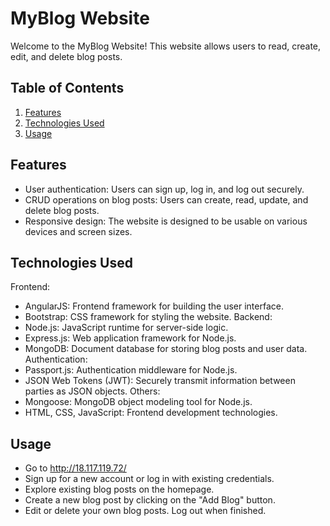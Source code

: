 # MyBlog Website
Welcome to the MyBlog Website! This website allows users to read, create, edit, and delete blog posts.

## Table of Contents

1. [Features](#features)
2. [Technologies Used](#technologiesused)
3. [Usage](#usage)

## Features
- User authentication: Users can sign up, log in, and log out securely.
- CRUD operations on blog posts: Users can create, read, update, and delete blog posts.
- Responsive design: The website is designed to be usable on various devices and screen sizes.
## Technologies Used
Frontend:
- AngularJS: Frontend framework for building the user interface.
- Bootstrap: CSS framework for styling the website.
Backend:
- Node.js: JavaScript runtime for server-side logic.
- Express.js: Web application framework for Node.js.
- MongoDB: Document database for storing blog posts and user data.
Authentication:
- Passport.js: Authentication middleware for Node.js.
- JSON Web Tokens (JWT): Securely transmit information between parties as JSON objects.
Others:
- Mongoose: MongoDB object modeling tool for Node.js.
- HTML, CSS, JavaScript: Frontend development technologies.
## Usage
- Go to http://18.117.119.72/
- Sign up for a new account or log in with existing credentials.
- Explore existing blog posts on the homepage.
- Create a new blog post by clicking on the "Add Blog" button.
- Edit or delete your own blog posts.
Log out when finished.
